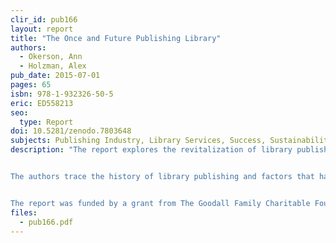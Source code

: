 ```yaml
---
clir_id: pub166
layout: report
title: "The Once and Future Publishing Library"
authors: 
  - Okerson, Ann
  - Holzman, Alex
pub_date: 2015-07-01
pages: 65
isbn: 978-1-932326-50-5
eric: ED558213
seo:
  type: Report
doi: 10.5281/zenodo.7803648
subjects: Publishing Industry, Library Services, Success, Sustainability, History, Institutional Cooperation, Surveys, Financial Support, Academic Libraries, Research Libraries
description: "The report explores the revitalization of library publishing and its possible future, and examines elements that influence the success and sustainability of library publishing initiatives.


The authors trace the history of library publishing and factors that have transformed the publishing landscape, and describe several significant library-press collaborations forged over the past two decades. Authors include results of a survey they conducted to better understand how current library publishing initiatives are supported financially. They conclude with a series of observations about the range of publishing initiatives in American academic libraries.


The report was funded by a grant from The Goodall Family Charitable Foundation."
files:
  - pub166.pdf
---
```

